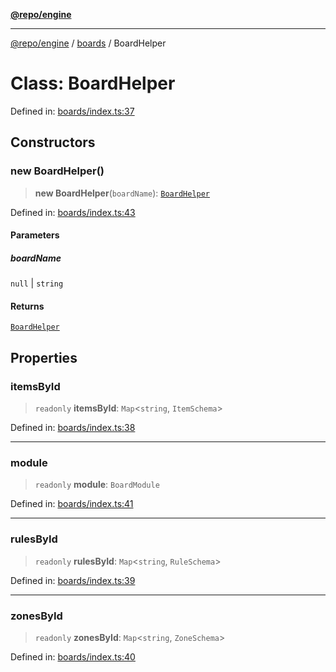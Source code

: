 [**@repo/engine**](../../README.md)

***

[@repo/engine](../../modules.md) / [boards](../README.md) / BoardHelper

# Class: BoardHelper

Defined in: [boards/index.ts:37](https://github.com/alexqguo/drinking-board-game-v3/blob/8a71edc417ebda66bb565d91aba07ca306b3e490/packages/engine/src/boards/index.ts#L37)

## Constructors

### new BoardHelper()

> **new BoardHelper**(`boardName`): [`BoardHelper`](BoardHelper.md)

Defined in: [boards/index.ts:43](https://github.com/alexqguo/drinking-board-game-v3/blob/8a71edc417ebda66bb565d91aba07ca306b3e490/packages/engine/src/boards/index.ts#L43)

#### Parameters

##### boardName

`null` | `string`

#### Returns

[`BoardHelper`](BoardHelper.md)

## Properties

### itemsById

> `readonly` **itemsById**: `Map`\<`string`, `ItemSchema`\>

Defined in: [boards/index.ts:38](https://github.com/alexqguo/drinking-board-game-v3/blob/8a71edc417ebda66bb565d91aba07ca306b3e490/packages/engine/src/boards/index.ts#L38)

***

### module

> `readonly` **module**: `BoardModule`

Defined in: [boards/index.ts:41](https://github.com/alexqguo/drinking-board-game-v3/blob/8a71edc417ebda66bb565d91aba07ca306b3e490/packages/engine/src/boards/index.ts#L41)

***

### rulesById

> `readonly` **rulesById**: `Map`\<`string`, `RuleSchema`\>

Defined in: [boards/index.ts:39](https://github.com/alexqguo/drinking-board-game-v3/blob/8a71edc417ebda66bb565d91aba07ca306b3e490/packages/engine/src/boards/index.ts#L39)

***

### zonesById

> `readonly` **zonesById**: `Map`\<`string`, `ZoneSchema`\>

Defined in: [boards/index.ts:40](https://github.com/alexqguo/drinking-board-game-v3/blob/8a71edc417ebda66bb565d91aba07ca306b3e490/packages/engine/src/boards/index.ts#L40)
